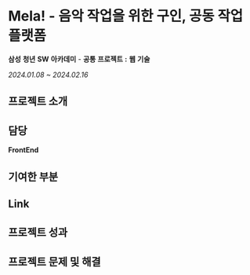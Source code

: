# Mela! - 음악 작업을 위한 구인, 공동 작업 플랫폼



**삼성** **청년** **SW** **아카데미** *-* **공통** **프로젝트** **:** **웹** **기술** 

_2024.01.08 ~ 2024.02.16_

## 프로젝트 소개

## 담당
**FrontEnd**

## 기여한 부분

## Link

## 프로젝트 성과


## 프로젝트 문제 및 해결